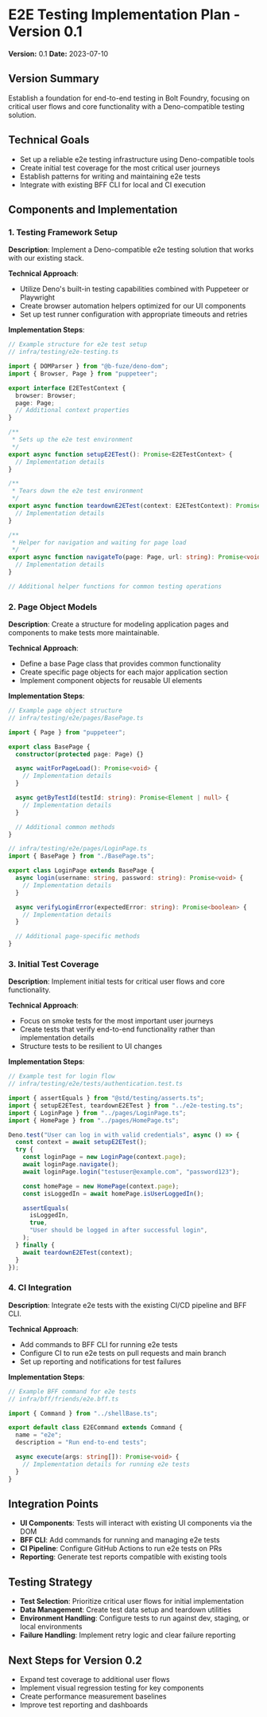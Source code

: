 # E2E Testing Implementation Plan - Version 0.1

**Version:** 0.1 **Date:** 2023-07-10

## Version Summary

Establish a foundation for end-to-end testing in Bolt Foundry, focusing on
critical user flows and core functionality with a Deno-compatible testing
solution.

## Technical Goals

- Set up a reliable e2e testing infrastructure using Deno-compatible tools
- Create initial test coverage for the most critical user journeys
- Establish patterns for writing and maintaining e2e tests
- Integrate with existing BFF CLI for local and CI execution

## Components and Implementation

### 1. Testing Framework Setup

**Description**: Implement a Deno-compatible e2e testing solution that works
with our existing stack.

**Technical Approach**:

- Utilize Deno's built-in testing capabilities combined with Puppeteer or
  Playwright
- Create browser automation helpers optimized for our UI components
- Set up test runner configuration with appropriate timeouts and retries

**Implementation Steps**:

```typescript
// Example structure for e2e test setup
// infra/testing/e2e-testing.ts

import { DOMParser } from "@b-fuze/deno-dom";
import { Browser, Page } from "puppeteer";

export interface E2ETestContext {
  browser: Browser;
  page: Page;
  // Additional context properties
}

/**
 * Sets up the e2e test environment
 */
export async function setupE2ETest(): Promise<E2ETestContext> {
  // Implementation details
}

/**
 * Tears down the e2e test environment
 */
export async function teardownE2ETest(context: E2ETestContext): Promise<void> {
  // Implementation details
}

/**
 * Helper for navigation and waiting for page load
 */
export async function navigateTo(page: Page, url: string): Promise<void> {
  // Implementation details
}

// Additional helper functions for common testing operations
```

### 2. Page Object Models

**Description**: Create a structure for modeling application pages and
components to make tests more maintainable.

**Technical Approach**:

- Define a base Page class that provides common functionality
- Create specific page objects for each major application section
- Implement component objects for reusable UI elements

**Implementation Steps**:

```typescript
// Example page object structure
// infra/testing/e2e/pages/BasePage.ts

import { Page } from "puppeteer";

export class BasePage {
  constructor(protected page: Page) {}

  async waitForPageLoad(): Promise<void> {
    // Implementation details
  }

  async getByTestId(testId: string): Promise<Element | null> {
    // Implementation details
  }

  // Additional common methods
}

// infra/testing/e2e/pages/LoginPage.ts
import { BasePage } from "./BasePage.ts";

export class LoginPage extends BasePage {
  async login(username: string, password: string): Promise<void> {
    // Implementation details
  }

  async verifyLoginError(expectedError: string): Promise<boolean> {
    // Implementation details
  }

  // Additional page-specific methods
}
```

### 3. Initial Test Coverage

**Description**: Implement initial tests for critical user flows and core
functionality.

**Technical Approach**:

- Focus on smoke tests for the most important user journeys
- Create tests that verify end-to-end functionality rather than implementation
  details
- Structure tests to be resilient to UI changes

**Implementation Steps**:

```typescript
// Example test for login flow
// infra/testing/e2e/tests/authentication.test.ts

import { assertEquals } from "@std/testing/asserts.ts";
import { setupE2ETest, teardownE2ETest } from "../e2e-testing.ts";
import { LoginPage } from "../pages/LoginPage.ts";
import { HomePage } from "../pages/HomePage.ts";

Deno.test("User can log in with valid credentials", async () => {
  const context = await setupE2ETest();
  try {
    const loginPage = new LoginPage(context.page);
    await loginPage.navigate();
    await loginPage.login("testuser@example.com", "password123");

    const homePage = new HomePage(context.page);
    const isLoggedIn = await homePage.isUserLoggedIn();

    assertEquals(
      isLoggedIn,
      true,
      "User should be logged in after successful login",
    );
  } finally {
    await teardownE2ETest(context);
  }
});
```

### 4. CI Integration

**Description**: Integrate e2e tests with the existing CI/CD pipeline and BFF
CLI.

**Technical Approach**:

- Add commands to BFF CLI for running e2e tests
- Configure CI to run e2e tests on pull requests and main branch
- Set up reporting and notifications for test failures

**Implementation Steps**:

```typescript
// Example BFF command for e2e tests
// infra/bff/friends/e2e.bff.ts

import { Command } from "../shellBase.ts";

export default class E2ECommand extends Command {
  name = "e2e";
  description = "Run end-to-end tests";

  async execute(args: string[]): Promise<void> {
    // Implementation details for running e2e tests
  }
}
```

## Integration Points

- **UI Components**: Tests will interact with existing UI components via the DOM
- **BFF CLI**: Add commands for running and managing e2e tests
- **CI Pipeline**: Configure GitHub Actions to run e2e tests on PRs
- **Reporting**: Generate test reports compatible with existing tools

## Testing Strategy

- **Test Selection**: Prioritize critical user flows for initial implementation
- **Data Management**: Create test data setup and teardown utilities
- **Environment Handling**: Configure tests to run against dev, staging, or
  local environments
- **Failure Handling**: Implement retry logic and clear failure reporting

## Next Steps for Version 0.2

- Expand test coverage to additional user flows
- Implement visual regression testing for key components
- Create performance measurement baselines
- Improve test reporting and dashboards
